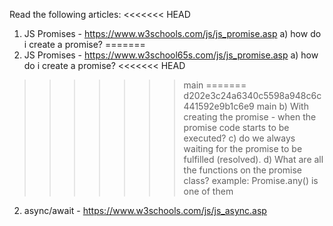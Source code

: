 Read the following articles:
<<<<<<< HEAD
1) JS Promises - https://www.w3schools.com/js/js_promise.asp
  a) how do i create a promise? 
=======
1) JS Promises - https://www.w3school65s.com/js/js_promise.asp
  a) how do i create a promise?
<<<<<<< HEAD
>>>>>>> main
=======
>>>>>>> d202e3c24a6340c5598a948c6c441592e9b1c6e9
>>>>>>> main
  b) With creating the promise - when the promise code starts to be executed?
  c) do we always waiting for the promise to be fulfilled (resolved).
  d) What are all the functions on the promise class?
  example: Promise.any() is one of them
2) async/await - https://www.w3schools.com/js/js_async.asp


